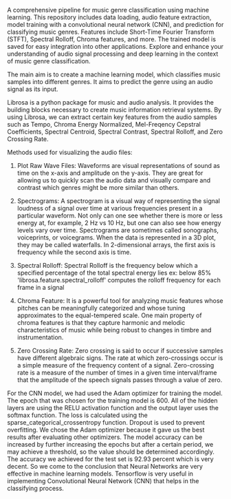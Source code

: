 A comprehensive pipeline for music genre classification using machine learning. This repository includes data loading, audio feature extraction, model training with a convolutional neural network (CNN), and prediction for classifying music genres. Features include Short-Time Fourier Transform (STFT), Spectral Rolloff, Chroma features, and more. The trained model is saved for easy integration into other applications. Explore and enhance your understanding of audio signal processing and deep learning in the context of music genre classification.

The main aim is to create a machine learning model, which classifies music samples into different genres. It aims to predict the genre using an audio signal as its input.

Librosa is a python package for music and audio analysis. It provides the building blocks necessary to create music information retrieval systems. By using Librosa, we can extract certain key features from the audio samples such as Tempo, Chroma Energy Normalized,
Mel-Freqency Cepstral Coefficients, Spectral Centroid, Spectral Contrast, Spectral Rolloff, and Zero Crossing Rate.

Methods used for visualizing the audio files:

1. Plot Raw Wave Files: Waveforms are visual representations of sound as time on the x-axis and amplitude on the y-axis.
   They are great for allowing us to quickly scan the audio data and visually compare and contrast which genres might be more similar than others.

2. Spectrograms:
   A spectrogram is a visual way of representing the signal loudness of a signal over time at various frequencies present in a particular waveform. Not only can one see whether there is more or less energy at, for example, 2 Hz vs 10 Hz, but one can also see how energy levels vary over time.
   Spectrograms are sometimes called sonographs, voiceprints, or voicegrams. When the data is represented in a 3D plot, they may be called waterfalls. In 2-dimensional arrays, the first axis is frequency while the second axis is time.

3. Spectral Rolloff:
   Spectral Rolloff is the frequency below which a specified percentage of the total spectral energy lies ex: below 85%
   'librosa.feature.spectral_rolloff' computes the rolloff frequency for each frame in a signal

4. Chroma Feature:
   It is a powerful tool for analyzing music features whose pitches can be meaningfully categorized and whose tuning approximates to the equal-tempered scale.
   One main property of chroma features is that they capture harmonic and melodic characteristics of music while being robust to changes in timbre and instrumentation.

5. Zero Crossing Rate:
   Zero crossing is said to occur if successive samples have different algebraic signs. The rate at which zero-crossings occur is a simple measure of the frequency content of a signal.
   Zero-crossing rate is a measure of the number of times in a given time interval/frame that the amplitude of the speech signals passes through a value of zero.

For the CNN model, we had used the Adam optimizer for training the model. The epoch that was chosen for the training model is 600.
All of the hidden layers are using the RELU activation function and the output layer uses the softmax function. The loss is calculated using the sparse_categorical_crossentropy function.
Dropout is used to prevent overfitting.
We chose the Adam optimizer because it gave us the best results after evaluating other optimizers.
The model accuracy can be increased by further increasing the epochs but after a certain period, we may achieve a threshold, so the value should be determined accordingly.
The accuracy we achieved for the test set is 92.93 percent which is very decent.
So we come to the conclusion that Neural Networks are very effective in machine learning models. Tensorflow is very useful in implementing Convolutional Neural Network (CNN) that helps in the classifying process.
